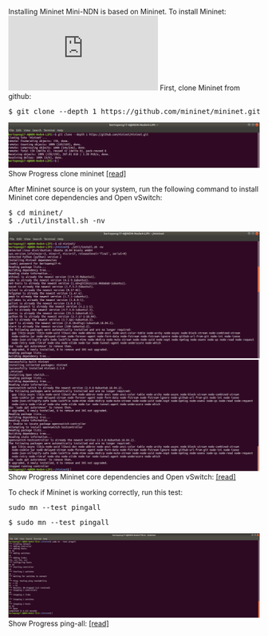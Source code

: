 Installing Mininet
Mini-NDN is based on Mininet. To install Mininet: ![[7th-ndn-hackathon]](https://7th-ndn-hackathon.named-data.net/mini-ndn-documentation/manual/INSTALL.html)
First, clone Mininet from github:

<pre>
$ git clone --depth 1 https://github.com/mininet/mininet.git
</pre>
![[alt tag]](https://github.com/syaifulahdan/Mini-NDN-Work/blob/main/Assignment%202:NDNrg-Topology/NDNrg-Image-Node4/NDNrg-Image-Mininet4/1-gitclone-mininet4.png)
 Show Progress clone mininet [[read]](https://github.com/syaifulahdan/Mini-NDN-Work/blob/main/Assignment%202:NDNrg-Topology/NDNrg-Image-Node4/NDNrg-Image-Mininet4/mininet4-gitclone.txt)

After Mininet source is on your system, run the following command to install Mininet core dependencies and Open vSwitch:
<pre>
$ cd mininet/
$ ./util/install.sh -nv
</pre>
![[alt tag]](https://github.com/syaifulahdan/Mini-NDN-Work/blob/main/Assignment%202:NDNrg-Topology/NDNrg-Image-Node4/NDNrg-Image-Mininet4/2-mininet3-util-install.png)
![[alt tag]](https://github.com/syaifulahdan/Mini-NDN-Work/blob/main/Assignment%202:NDNrg-Topology/NDNrg-Image-Node4/NDNrg-Image-Mininet4/2-mininet3-util-install-finish.png)
Show Progress  Mininet core dependencies and Open vSwitch: [[read]](https://github.com/syaifulahdan/Mini-NDN-Work/blob/main/Assignment%202:NDNrg-Topology/NDNrg-Image-Node3/NDNrg-Image-Mininet3/mininet3-util-install.txt)

To check if Mininet is working correctly, run this test:
<pre>
sudo mn --test pingall
</pre>

<pre>
$ sudo mn --test pingall
</pre> 
![[alt tag]](https://github.com/syaifulahdan/Mini-NDN-Work/blob/main/Assignment%202:NDNrg-Topology/NDNrg-Image-Node3/NDNrg-Image-Mininet3/3-mininet3-test-pingall.png)
Show Progress ping-all: [[read]](https://github.com/syaifulahdan/Mini-NDN-Work/blob/main/Assignment%202:NDNrg-Topology/NDNrg-Image-Node3/NDNrg-Image-Mininet3/mininet3-test-pingall.txt)
